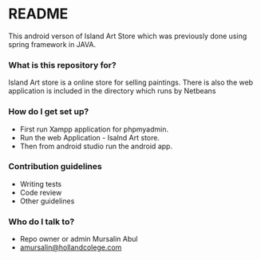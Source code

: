 # README #

This android verson of Island Art Store which was previously done using spring framework in JAVA.

### What is this repository for? ###

Island Art store is a online store for selling paintings. There is also the web application is included in the directory which runs by Netbeans


### How do I get set up? ###

* First run Xampp application for phpmyadmin.
* Run the web Application - Isalnd Art store.
* Then from android studio run the android app.


### Contribution guidelines ###

* Writing tests
* Code review
* Other guidelines

### Who do I talk to? ###

* Repo owner or admin Mursalin Abul
* amursalin@hollandcolege.com